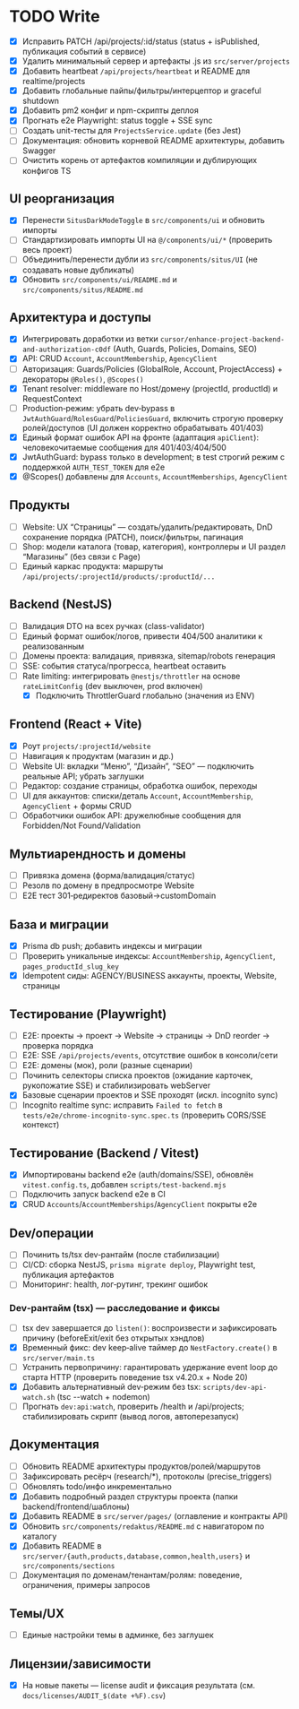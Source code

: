 # TODO Write

- [x] Исправить PATCH /api/projects/:id/status (status + isPublished, публикация событий в сервисе)
- [x] Удалить минимальный сервер и артефакты .js из `src/server/projects`
- [x] Добавить heartbeat `/api/projects/heartbeat` и README для realtime/projects
- [x] Добавить глобальные пайпы/фильтры/интерцептор и graceful shutdown
- [x] Добавить pm2 конфиг и npm-скрипты деплоя
- [x] Прогнать e2e Playwright: status toggle + SSE sync
- [ ] Создать unit-тесты для `ProjectsService.update` (без Jest)
- [ ] Документация: обновить корневой README архитектуры, добавить Swagger
- [ ] Очистить корень от артефактов компиляции и дублирующих конфигов TS
 
## UI реорганизация
- [x] Перенести `SitusDarkModeToggle` в `src/components/ui` и обновить импорты
- [ ] Стандартизировать импорты UI на `@/components/ui/*` (проверить весь проект)
- [ ] Объединить/перенести дубли из `src/components/situs/UI` (не создавать новые дубликаты)
- [x] Обновить `src/components/ui/README.md` и `src/components/situs/README.md`

## Архитектура и доступы
- [x] Интегрировать доработки из ветки `cursor/enhance-project-backend-and-authorization-c0df` (Auth, Guards, Policies, Domains, SEO)
- [x] API: CRUD `Account`, `AccountMembership`, `AgencyClient`
- [ ] Авторизация: Guards/Policies (GlobalRole, Account, ProjectAccess) + декораторы `@Roles()`, `@Scopes()`
- [x] Tenant resolver: middleware по Host/домену (projectId, productId) и RequestContext
- [ ] Production‑режим: убрать dev‑bypass в `JwtAuthGuard`/`RolesGuard`/`PoliciesGuard`, включить строгую проверку ролей/доступов (UI должен корректно обрабатывать 401/403)
- [x] Единый формат ошибок API на фронте (адаптация `apiClient`): человекочитаемые сообщения для 401/403/404/500
 - [x] JwtAuthGuard: bypass только в development; в test строгий режим с поддержкой `AUTH_TEST_TOKEN` для e2e
 - [x] @Scopes() добавлены для `Accounts`, `AccountMemberships`, `AgencyClient`

## Продукты
- [ ] Website: UX “Страницы” — создать/удалить/редактировать, DnD сохранение порядка (PATCH), поиск/фильтры, пагинация
- [ ] Shop: модели каталога (товар, категория), контроллеры и UI раздел “Магазины” (без связи с Page)
- [ ] Единый каркас продукта: маршруты `/api/projects/:projectId/products/:productId/...`

## Backend (NestJS)
- [ ] Валидация DTO на всех ручках (class-validator)
- [ ] Единый формат ошибок/логов, привести 404/500 аналитики к реализованным
- [ ] Домены проекта: валидация, привязка, sitemap/robots генерация
- [ ] SSE: события статуса/прогресса, heartbeat оставить
- [ ] Rate limiting: интегрировать `@nestjs/throttler` на основе `rateLimitConfig` (dev выключен, prod включен)
  - [x] Подключить ThrottlerGuard глобально (значения из ENV)

## Frontend (React + Vite)
- [x] Роут `projects/:projectId/website`
- [ ] Навигация к продуктам (магазин и др.)
- [ ] Website UI: вкладки “Меню”, “Дизайн”, “SEO” — подключить реальные API; убрать заглушки
- [ ] Редактор: создание страницы, обработка ошибок, переходы
- [ ] UI для аккаунтов: списки/деталь `Account`, `AccountMembership`, `AgencyClient` + формы CRUD
- [ ] Обработчики ошибок API: дружелюбные сообщения для Forbidden/Not Found/Validation

## Мультиарендность и домены
- [ ] Привязка домена (форма/валидация/статус)
- [ ] Резолв по домену в предпросмотре Website
- [ ] E2E тест 301‑редиректов базовый→customDomain

## База и миграции
- [x] Prisma db push; добавить индексы и миграции
- [ ] Проверить уникальные индексы: `AccountMembership`, `AgencyClient`, `pages_productId_slug_key`
- [x] Idempotent сиды: AGENCY/BUSINESS аккаунты, проекты, Website, страницы

## Тестирование (Playwright)
- [ ] E2E: проекты → проект → Website → страницы → DnD reorder → проверка порядка
- [ ] E2E: SSE `/api/projects/events`, отсутствие ошибок в консоли/сети
- [ ] E2E: домены (мок), роли (разные сценарии)
- [ ] Починить селекторы списка проектов (ожидание карточек, рукопожатие SSE) и стабилизировать webServer
 - [x] Базовые сценарии проектов и SSE проходят (искл. incognito sync)
 - [ ] Incognito realtime sync: исправить `Failed to fetch` в `tests/e2e/chrome-incognito-sync.spec.ts` (проверить CORS/SSE контекст)

## Тестирование (Backend / Vitest)
- [x] Импортированы backend e2e (auth/domains/SSE), обновлён `vitest.config.ts`, добавлен `scripts/test-backend.mjs`
- [ ] Подключить запуск backend e2e в CI
 - [x] CRUD `Accounts`/`AccountMemberships`/`AgencyClient` покрыты e2e

## Dev/операции
- [ ] Починить ts/tsx dev‑рантайм (после стабилизации)
- [ ] CI/CD: сборка NestJS, `prisma migrate deploy`, Playwright test, публикация артефактов
- [ ] Мониторинг: health, лог‑рутинг, трекинг ошибок

### Dev‑рантайм (tsx) — расследование и фиксы
- [ ] tsx dev завершается до `listen()`: воспроизвести и зафиксировать причину (beforeExit/exit без открытых хэндлов)
- [x] Временный фикс: dev keep‑alive таймер до `NestFactory.create()` в `src/server/main.ts`
- [ ] Устранить первопричину: гарантировать удержание event loop до старта HTTP (проверить поведение tsx v4.20.x + Node 20)
- [x] Добавить альтернативный dev‑режим без tsx: `scripts/dev-api-watch.sh` (tsc --watch + nodemon)
- [ ] Прогнать `dev:api:watch`, проверить /health и /api/projects; стабилизировать скрипт (вывод логов, автоперезапуск)

## Документация
- [ ] Обновить README архитектуры продуктов/ролей/маршрутов
- [ ] Зафиксировать ресёрч (research/*), протоколы (precise_triggers)
- [ ] Обновлять todo/инфо инкрементально
- [x] Добавить подробный раздел структуры проекта (папки backend/frontend/шаблоны)
 - [x] Добавить README в `src/server/pages/` (оглавление и контракты API)
 - [x] Обновить `src/components/redaktus/README.md` с навигатором по каталогу
 - [x] Добавить README в `src/server/{auth,products,database,common,health,users}` и `src/components/sections`
- [ ] Документация по доменам/тенантам/ролям: поведение, ограничения, примеры запросов

## Темы/UX
- [ ] Единые настройки темы в админке, без заглушек

## Лицензии/зависимости
- [x] На новые пакеты — license audit и фиксация результата (см. `docs/licenses/AUDIT_$(date +%F).csv`)